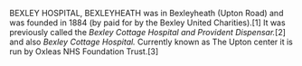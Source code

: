 BEXLEY HOSPITAL, BEXLEYHEATH was in Bexleyheath (Upton Road) and was founded in 1884 (by paid for by the Bexley United Charities).[1] It was previously called the _Bexley Cottage Hospital and Provident Dispensar._[2] and also _Bexley Cottage Hospital._ Currently known as The Upton center it is run by Oxleas NHS Foundation Trust.[3]
